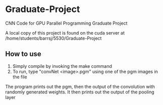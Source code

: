 # Graduate-Project
CNN Code for GPU Parallel Programming Graduate Project

A local copy of this project is found on the cuda server at /home/students/barrsj/5530/Graduate-Project

## How to use
1. Simply compile by invoking the make command
2. To run, type "convNet \<image>.pgm" using one of the pgm images in the file

The program prints out the pgm, then the output of the convolution with randomly generated weights.  It then prints out the output of the pooling layer
